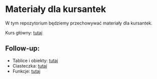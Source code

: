 # Materiały dla kursantek
W tym repozytorium będziemy przechowywać materiały dla kursantek.

Kurs główny: [tutaj](slides/index.html)

Follow-up:
----------

- Tablice i obiekty: [tutaj](follow-ups/arrays-objects/index.html)
- Ciasteczka: [tutaj](follow-ups/cookies/index.html)
- Funkcje: [tutaj](follow-ups/functions/index.html)
